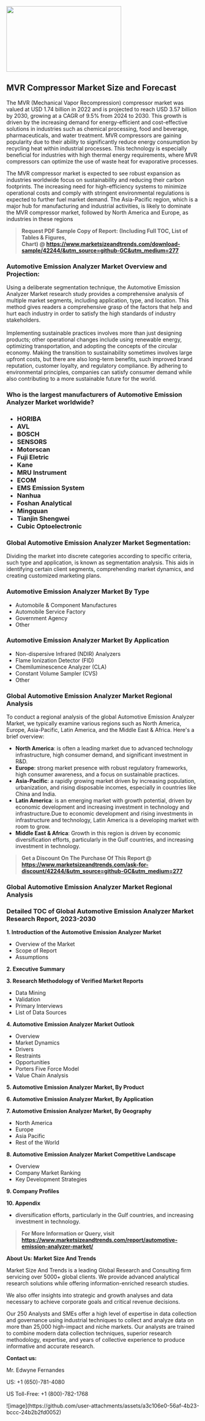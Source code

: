 <p><img class="alignnone size-medium wp-image-20088" src="https://ffe5etoiles.com/wp-content/uploads/2024/12/MST1-300x171.png" alt="" width="300" height="171" /></p><h2>MVR Compressor Market Size and Forecast</h2><p>The MVR (Mechanical Vapor Recompression) compressor market was valued at USD 1.74 billion in 2022 and is projected to reach USD 3.57 billion by 2030, growing at a CAGR of 9.5% from 2024 to 2030. This growth is driven by the increasing demand for energy-efficient and cost-effective solutions in industries such as chemical processing, food and beverage, pharmaceuticals, and water treatment. MVR compressors are gaining popularity due to their ability to significantly reduce energy consumption by recycling heat within industrial processes. This technology is especially beneficial for industries with high thermal energy requirements, where MVR compressors can optimize the use of waste heat for evaporative processes.</p><p>The MVR compressor market is expected to see robust expansion as industries worldwide focus on sustainability and reducing their carbon footprints. The increasing need for high-efficiency systems to minimize operational costs and comply with stringent environmental regulations is expected to further fuel market demand. The Asia-Pacific region, which is a major hub for manufacturing and industrial activities, is likely to dominate the MVR compressor market, followed by North America and Europe, as industries in these regions</p><blockquote id="" class=""><strong>Request PDF Sample Copy of Report: (Including Full TOC, List of Tables &amp; Figures, Chart)&nbsp;@&nbsp;<strong><a href="https://www.marketsizeandtrends.com/download-sample/42244/&utm_source=github-GC&utm_medium=277" target="_blank">https://www.marketsizeandtrends.com/download-sample/42244/&utm_source=github-GC&utm_medium=277</a></strong></strong></blockquote><h3 id="" class="">Automotive Emission Analyzer Market&nbsp;Overview and Projection:</h3><p id="" class="">Using a deliberate segmentation technique, the Automotive Emission Analyzer Market research study provides a comprehensive analysis of multiple market segments, including application, type, and location. This method gives readers a comprehensive grasp of the factors that help and hurt each industry in order to satisfy the high standards of industry stakeholders. <br /> <br />Implementing sustainable practices involves more than just designing products; other operational changes include using renewable energy, optimizing transportation, and adopting the concepts of the circular economy. Making the transition to sustainability sometimes involves large upfront costs, but there are also long-term benefits, such improved brand reputation, customer loyalty, and regulatory compliance. By adhering to environmental principles, companies can satisfy consumer demand while also contributing to a more sustainable future for the world.</p><h3 id="" class="">Who is the largest manufacturers of&nbsp;Automotive Emission Analyzer Market worldwide?</h3><h3 class=""><p><ul><li>HORIBA </li><li> AVL </li><li> BOSCH </li><li> SENSORS </li><li> Motorscan </li><li> Fuji Eletric </li><li> Kane </li><li> MRU Instrument </li><li> ECOM </li><li> EMS Emission System </li><li> Nanhua </li><li> Foshan Analytical </li><li> Mingquan </li><li> Tianjin Shengwei </li><li> Cubic Optoelectronic</li></ul></p></h3><h3 id="" class="">Global&nbsp;Automotive Emission Analyzer Market Segmentation:</h3><p id="" class="">Dividing the market into discrete categories according to specific criteria, such type and application, is known as segmentation analysis. This aids in identifying certain client segments, comprehending market dynamics, and creating customized marketing plans.</p><h3 id="" class="">Automotive Emission Analyzer Market&nbsp;By Type</h3><p><p><ul><li>Automobile & Component Manufactures </li><li> Automobile Service Factory </li><li> Government Agency </li><li> Other</p></li></ul></p></p><h3 id="" class="">Automotive Emission Analyzer Market&nbsp;By Application</h3><p class=""><p><ul><li>Non-dispersive Infrared (NDIR) Analyzers </li><li> Flame Ionization Detector (FID) </li><li> Chemiluminescence Analyzer (CLA) </li><li> Constant Volume Sampler (CVS) </li><li> Other</li></ul></p></p><h3 id="" class="">Global Automotive Emission Analyzer Market Regional Analysis</h3><p id="" class="">To conduct a regional analysis of the global Automotive Emission Analyzer Market, we typically examine various regions such as North America, Europe, Asia-Pacific, Latin America, and the Middle East &amp; Africa. Here's a brief overview:</p><ul><li><strong>North America</strong>: is often a leading market due to advanced technology infrastructure, high consumer demand, and significant investment in R&amp;D.</li><li><strong>Europe</strong>: strong market presence with robust regulatory frameworks, high consumer awareness, and a focus on sustainable practices.</li><li><strong>Asia-Pacific</strong>: a rapidly growing market driven by increasing population, urbanization, and rising disposable incomes, especially in countries like China and India.</li><li><strong>Latin America</strong>: is an emerging market with growth potential, driven by economic development and increasing investment in technology and infrastructure.Due to economic development and rising investments in infrastructure and technology, Latin America is a developing market with room to grow.</li><li><strong>Middle East &amp; Africa</strong>: Growth in this region is driven by economic diversification efforts, particularly in the Gulf countries, and increasing investment in technology.</li></ul><blockquote id="" class=""><strong>Get a Discount On The Purchase Of This Report @ <strong><a href="https://www.marketsizeandtrends.com/ask-for-discount/42244/&utm_source=github-GC&utm_medium=277" target="_blank">https://www.marketsizeandtrends.com/ask-for-discount/42244/&utm_source=github-GC&utm_medium=277</a></strong></strong></blockquote><h3 id="" class="">Global Automotive Emission Analyzer Market Regional Analysis</h3><h3 id="" class="">Detailed TOC of Global Automotive Emission Analyzer Market Research Report, 2023-2030</h3><p id="" class=""><strong>1. Introduction of the Automotive Emission Analyzer Market</strong></p><ul><li>Overview of the Market</li><li>Scope of Report</li><li>Assumptions</li></ul><p id="" class=""><strong>2. Executive Summary</strong></p><p id="" class=""><strong>3. Research Methodology of Verified Market Reports</strong></p><ul><li>Data Mining</li><li>Validation</li><li>Primary Interviews</li><li>List of Data Sources</li></ul><p id="" class=""><strong>4. Automotive Emission Analyzer Market Outlook</strong></p><ul><li>Overview</li><li>Market Dynamics</li><li>Drivers</li><li>Restraints</li><li>Opportunities</li><li>Porters Five Force Model</li><li>Value Chain Analysis</li></ul><p id="" class=""><strong>5. Automotive Emission Analyzer Market, By Product</strong></p><p id="" class=""><strong>6. Automotive Emission Analyzer Market, By Application</strong></p><p id="" class=""><strong>7. Automotive Emission Analyzer Market, By Geography</strong></p><ul><li>North America</li><li>Europe</li><li>Asia Pacific</li><li>Rest of the World</li></ul><p id="" class=""><strong>8. Automotive Emission Analyzer Market Competitive Landscape</strong></p><ul><li>Overview</li><li>Company Market Ranking</li><li>Key Development Strategies</li></ul><p id="" class=""><strong>9. Company Profiles</strong></p><p id="" class=""><strong>10. Appendix</strong></p><ul><li>diversification efforts, particularly in the Gulf countries, and increasing investment in technology.</li></ul><blockquote id="" class=""><strong>For More Information or Query, visit <strong><strong><a href="https://www.marketsizeandtrends.com/report/automotive-emission-analyzer-market/" target="_blank">https://www.marketsizeandtrends.com/report/automotive-emission-analyzer-market/</a></strong></strong></strong></blockquote><p id="" class=""><strong>About Us: Market Size And Trends</strong></p><p id="" class="">Market Size And Trends is a leading Global Research and Consulting firm servicing over 5000+ global clients. We provide advanced analytical research solutions while offering information-enriched research studies.</p><p id="" class="">We also offer insights into strategic and growth analyses and data necessary to achieve corporate goals and critical revenue decisions.</p><p id="" class="">Our 250 Analysts and SMEs offer a high level of expertise in data collection and governance using industrial techniques to collect and analyze data on more than 25,000 high-impact and niche markets. Our analysts are trained to combine modern data collection techniques, superior research methodology, expertise, and years of collective experience to produce informative and accurate research.</p><p id="" class=""><strong>Contact us:</strong></p><p id="" class="">Mr. Edwyne Fernandes</p><p id="" class="">US: +1 (650)-781-4080</p><p id="" class="">US Toll-Free: +1 (800)-782-1768</p>
![image](https://github.com/user-attachments/assets/a3c106e0-56af-4b23-bccc-24b2b2fd0052)
